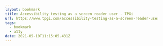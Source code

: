 ```yaml
---
layout: bookmark
title: Accessibility testing as a screen reader user - TPGi
url: https://www.tpgi.com/accessibility-testing-as-a-screen-reader-user/
tags:
  - bookmark
  - a11y
date: 2021-05-10T11:15:05.431Z
---
```

 